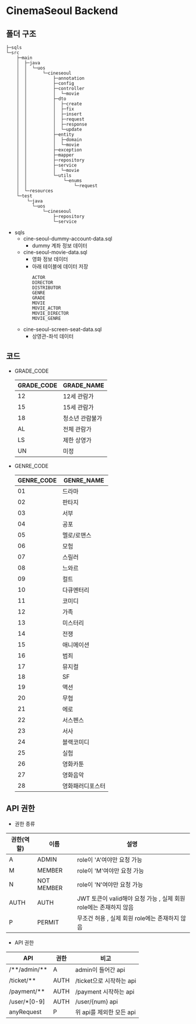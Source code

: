 # CinemaSeoul Backend

## 폴더 구조
```
├─sqls
└─src
    ├─main
    │  ├─java
    │  │  └─uos
    │  │      └─cineseoul
    │  │          ├─annotation
    │  │          ├─config
    │  │          ├─controller
    │  │          │  └─movie
    │  │          ├─dto
    │  │          │  ├─create
    │  │          │  ├─fix
    │  │          │  ├─insert
    │  │          │  ├─request
    │  │          │  ├─response
    │  │          │  └─update
    │  │          ├─entity
    │  │          │  ├─domain
    │  │          │  └─movie
    │  │          ├─exception
    │  │          ├─mapper
    │  │          ├─repository
    │  │          ├─service
    │  │          │  └─movie
    │  │          └─utils
    │  │              └─enums
    │  │                  └─request
    │  └─resources
    └─test
        └─java
          └─uos
              └─cineseoul
                  ├─repository
                  └─service
```
+ sqls
  + cine-seoul-dummy-account-data.sql
    + dummy 계좌 정보 데이터
  + cine-seoul-movie-data.sql
    + 영화 정보 데이터
    + 아래 테이블에 데이터 저장
      ```
      ACTOR
      DIRECTOR
      DISTRIBUTOR
      GENRE
      GRADE
      MOVIE
      MOVIE_ACTOR
      MOVIE_DIRECTOR
      MOVIE_GENRE
      ```
  + cine-seoul-screen-seat-data.sql
    + 상영관-좌석 데이터
    
## 코드
+ GRADE_CODE

  | GRADE_CODE | GRADE_NAME |
  |------------|------------|
  | 12	        | 12세 관람가    |
  | 15	        | 15세 관람가    |
  | 18	        | 청소년 관람불가   |
  | AL	        | 전체 관람가     |
  | LS	        | 제한 상영가     |
  | UN	        | 미정         |

+ GENRE_CODE

  |GENRE_CODE| GENRE_NAME |
  |---|------------|
  |01	|드라마|
  |02	|판타지|
  |03	|서부|
  |04	|공포|
  |05	|멜로/로맨스|
  |06	|모험|
  |07	|스릴러|
  |08	|느와르|
  |09	|컬트|
  |10	|다큐멘터리|
  |11	|코미디|
  |12	|가족|
  |13	|미스터리|
  |14	|전쟁|
  |15	|애니메이션|
  |16	|범죄|
  |17	|뮤지컬|
  |18	|SF|
  |19	|액션|
  |20	|무협|
  |21	|에로|
  |22	|서스펜스|
  |23	|서사|
  |24	|블랙코미디|
  |25	|실험|
  |26	|영화카툰|
  |27	|영화음악|
  |28	|영화패러디포스터|

## API 권한
+ 권한 종류

| 권한(역할)  | 이름       | 설명                                           |
|---------|----------|----------------------------------------------|
| A       | ADMIN    | role이 'A'여야만 요청 가능                           |
| M       | MEMBER   | role이 'M'여야만 요청 가능                           |
| N       | NOT MEMBER | role이 'N'여야만 요청 가능                           |
| AUTH    | AUTH     | JWT 토큰이 valid해야 요청 가능 , 실제 회원 role에는 존재하지 않음 |
| P       | PERMIT     | 무조건 허용 , 실제 회원 role에는 존재하지 않음    |

+ API 권한

| API               | 권한      | 비고                 |
|-------------------|---------|--------------------|
| /\*\*/admin/\*\*	 | A       | admin이 들어간 api     |
| /ticket/**        | AUTH | /ticket으로 시작하는 api |
| /payment/**       | AUTH | /payment 시작하는 api  |
| /user/*[0-9]      | AUTH | /user/{num} api    |
| anyRequest       | P | 위 api를 제외한 모든 api  |